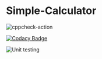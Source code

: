 # Simple-Calculator

![cppcheck-action](https://github.com/99002542/Simple-Calculator/workflows/cppcheck-action/badge.svg)


[![Codacy Badge](https://app.codacy.com/project/badge/Grade/e31d018f02fd4ac3a443641739429a28)](https://www.codacy.com/gh/99002542/Simple-Calculator/dashboard?utm_source=github.com&amp;utm_medium=referral&amp;utm_content=99002542/Simple-Calculator&amp;utm_campaign=Badge_Grade)


![Unit testing](https://github.com/99002542/Simple-Calculator/workflows/Unit%20testing/badge.svg)

